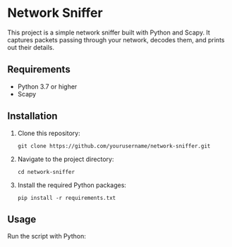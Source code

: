 # Network Sniffer

This project is a simple network sniffer built with Python and Scapy. It captures packets passing through your network, decodes them, and prints out their details.

## Requirements

- Python 3.7 or higher
- Scapy

## Installation

1. Clone this repository:
    ```
    git clone https://github.com/yourusername/network-sniffer.git
    ```
2. Navigate to the project directory:
    ```
    cd network-sniffer
    ```
3. Install the required Python packages:
    ```
    pip install -r requirements.txt
    ```

## Usage

Run the script with Python: